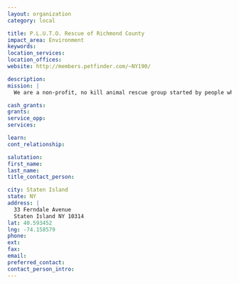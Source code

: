 ```yaml
---
layout: organization
category: local

title: P.L.U.T.O. Rescue of Richmond County
impact_area: Environment
keywords: 
location_services: 
location_offices: 
website: http://members.petfinder.com/~NY190/

description: 
mission: |
  We are a non-profit, no kill animal rescue group started by people who have a special place in their hearts for the homeless, abandoned, sick and unwanted animals. To promote humane education designed to increase awaremess, compassion and responsible pet owership. An all-volunteer group dedicated to rescuing, providing medical attention and unconditional love until placed in a permanent and well-educated home.

cash_grants: 
grants: 
service_opp: 
services: 

learn: 
cont_relationship: 

salutation: 
first_name: 
last_name: 
title_contact_person: 

city: Staten Island
state: NY
address: |
  33 Ferndale Avenue    
  Staten Island NY 10314
lat: 40.593452
lng: -74.158579
phone: 
ext: 
fax: 
email: 
preferred_contact: 
contact_person_intro: 
---
```

